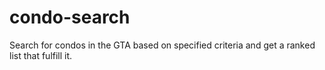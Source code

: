 # condo-search
Search for condos in the GTA based on specified criteria and get a ranked list that fulfill it.
